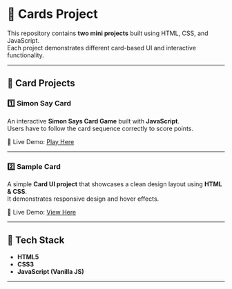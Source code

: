 # 🎴 Cards Project

This repository contains **two mini projects** built using HTML, CSS, and JavaScript.  
Each project demonstrates different card-based UI and interactive functionality.

---

## 📂 Card Projects

### 1️⃣ Simon Say Card
An interactive **Simon Says Card Game** built with **JavaScript**.  
Users have to follow the card sequence correctly to score points.

🔗 Live Demo: [Play Here](https://simonsaygamecard.netlify.app/)


---

### 2️⃣ Sample Card
A simple **Card UI project** that showcases a clean design layout using **HTML & CSS**.  
It demonstrates responsive design and hover effects.

🔗 Live Demo: [View Here](https://sampleofcard.netlify.app/)

---

## 🚀 Tech Stack

- **HTML5**
- **CSS3**
- **JavaScript (Vanilla JS)**


---





